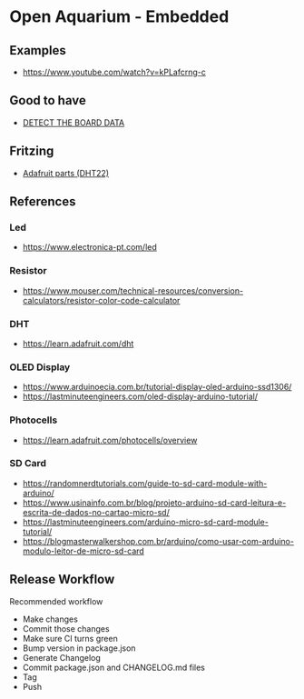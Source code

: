 # Open Aquarium - Embedded

## Examples

* https://www.youtube.com/watch?v=kPLafcrng-c

## Good to have

* [DETECT THE BOARD DATA](https://tonygaitatzis-blog.tumblr.com/post/134967126657/determine-arduino-board-programmatically)


## Fritzing

- [Adafruit parts (DHT22)](https://github.com/adafruit/Fritzing-Library/blob/master/AdaFruit.fzbz)

## References

### Led

- https://www.electronica-pt.com/led

### Resistor

- https://www.mouser.com/technical-resources/conversion-calculators/resistor-color-code-calculator

### DHT

- https://learn.adafruit.com/dht

### OLED Display

- https://www.arduinoecia.com.br/tutorial-display-oled-arduino-ssd1306/
- https://lastminuteengineers.com/oled-display-arduino-tutorial/

### Photocells

- https://learn.adafruit.com/photocells/overview


### SD Card

- https://randomnerdtutorials.com/guide-to-sd-card-module-with-arduino/
- https://www.usinainfo.com.br/blog/projeto-arduino-sd-card-leitura-e-escrita-de-dados-no-cartao-micro-sd/
- https://lastminuteengineers.com/arduino-micro-sd-card-module-tutorial/
- https://blogmasterwalkershop.com.br/arduino/como-usar-com-arduino-modulo-leitor-de-micro-sd-card

## Release Workflow

Recommended workflow

- Make changes
- Commit those changes
- Make sure CI turns green
- Bump version in package.json
- Generate Changelog
- Commit package.json and CHANGELOG.md files
- Tag
- Push
